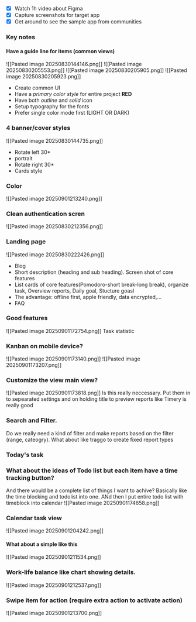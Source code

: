 - [x] Watch 1h video about Figma
- [x] Capture screenshots for target app
- [x] Get around to see the sample app from communities
### Key notes
#### Have a guide line for items (common views)
![[Pasted image 20250830144146.png]]
![[Pasted image 20250830205553.png]]
![[Pasted image 20250830205905.png]]
![[Pasted image 20250830205923.png]]
- Create common UI
- Have a *primary color style* for entire project **RED**
- Have both *outline* and *solid* icon
- Setup typography for the fonts
- Prefer single color mode first (LIGHT OR DARK)
### 4 banner/cover styles
![[Pasted image 20250830144735.png]]
- Rotate left 30*
- portrait
- Rotate right 30*
- Cards style
### Color
![[Pasted image 20250901213240.png]]
### Clean authentication scren
![[Pasted image 20250830212356.png]]

### Landing page
![[Pasted image 20250830222426.png]]
- Blog
- Short description (heading and sub heading). Screen shot of core features
- List cards of core features(Pomodoro-short break-long break), organize task, Overview reports, Daily goal, Stucture goasl
- The advantage: offline first, apple friendly, data encrypted,...
- FAQ
### Good features
![[Pasted image 20250901172754.png]]
Task statistic

### Kanban on mobile device?
![[Pasted image 20250901173140.png]]
![[Pasted image 20250901173207.png]]
### Customize the view main view?
![[Pasted image 20250901173818.png]]
Is this really neccessary. Put them in to sepearated settings and on holding title to preview reports like Timery is really good

### Search and Filter. 
Do we really need a kind of filter and make reports based on the filter (range, cateogry).
What about like traggo to create fixed report types

### Today's task

### What about the ideas of Todo list but each item have a time tracking button?
And there would be a complete list of things I want to achive?
Basically like the time blocking and todolist into one. 
ANd then I put entire todo list with timeblock into calendar
![[Pasted image 20250901174658.png]]
### Calendar task view
![[Pasted image 20250901204242.png]]

#### What about a simple like this
![[Pasted image 20250901211534.png]]


### Work-life balance like chart showing details.
![[Pasted image 20250901212537.png]]
### Swipe item for action (require extra action to activate action)
![[Pasted image 20250901213700.png]]
